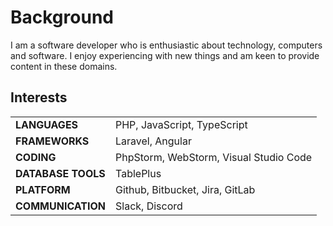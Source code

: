 # Background


I am a software developer who is enthusiastic about technology, computers and software.
I enjoy experiencing with new things and am keen to provide content in these domains.

## Interests

|                   |                                        |
|-------------------|----------------------------------------|
| **LANGUAGES**     | PHP, JavaScript, TypeScript            |
| **FRAMEWORKS**    | Laravel, Angular                       |
| **CODING**        | PhpStorm, WebStorm, Visual Studio Code |
| **DATABASE TOOLS**      | TablePlus                              |
| **PLATFORM**      | Github, Bitbucket, Jira, GitLab        |
| **COMMUNICATION** | Slack, Discord                         |

